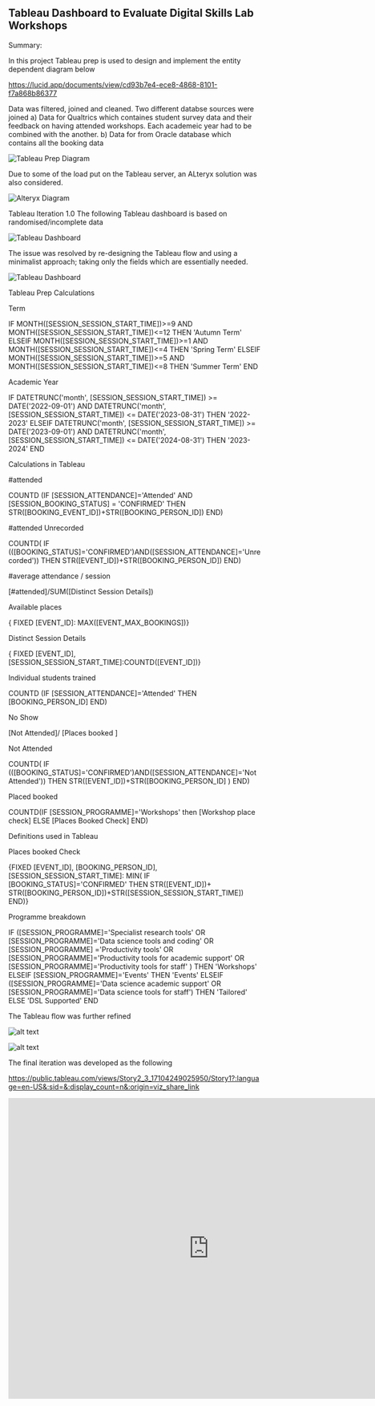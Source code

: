 ## Tableau Dashboard to Evaluate Digital Skills Lab Workshops

Summary:

In this project Tableau prep is used to design and implement the entity dependent diagram below

https://lucid.app/documents/view/cd93b7e4-ece8-4868-8101-f7a868b86377


Data was filtered, joined and cleaned. Two different databse sources were joined
a) Data for Qualtrics which containes student survey data and their feedback on having attended workshops. Each academeic year had to be combined with the another. 
b) Data for from Oracle database which contains all the booking data 


![Tableau Prep Diagram](/Tableauprepdiag.jpg)



Due to some of the load put on the Tableau server, an ALteryx solution was also considered. 


![Alteryx Diagram](/Alteryxdiagram.jpg)

Tableau Iteration 1.0
The following Tableau dashboard is based on randomised/incomplete data 



![Tableau Dashboard](/Tableaudashboard.jpg)


The issue was resolved by re-designing the Tableau flow and using a minimalist approach; taking only the fields which are essentially needed.

![Tableau Dashboard](/Tableau%20prep%202.png)



Tableau Prep Calculations

Term

IF MONTH([SESSION_SESSION_START_TIME])>=9 AND MONTH([SESSION_SESSION_START_TIME])<=12 THEN 'Autumn Term'
ELSEIF MONTH([SESSION_SESSION_START_TIME])>=1 AND MONTH([SESSION_SESSION_START_TIME])<=4 THEN 'Spring Term'
ELSEIF MONTH([SESSION_SESSION_START_TIME])>=5 AND MONTH([SESSION_SESSION_START_TIME])<=8 THEN 'Summer Term'
END

Academic Year

IF DATETRUNC('month', [SESSION_SESSION_START_TIME]) >= DATE('2022-09-01') 
   AND DATETRUNC('month', [SESSION_SESSION_START_TIME]) <= DATE('2023-08-31') 
THEN '2022-2023'
ELSEIF DATETRUNC('month', [SESSION_SESSION_START_TIME]) >= DATE('2023-09-01') 
   AND DATETRUNC('month', [SESSION_SESSION_START_TIME]) <= DATE('2024-08-31') 
THEN '2023-2024'
END



Calculations in Tableau

#attended

COUNTD (IF [SESSION_ATTENDANCE]='Attended' AND [SESSION_BOOKING_STATUS] = 'CONFIRMED'
THEN STR([BOOKING_EVENT_ID])+STR([BOOKING_PERSON_ID])
END)

#attended Unrecorded

COUNTD( IF (([BOOKING_STATUS]='CONFIRMED')AND([SESSION_ATTENDANCE]='Unrecorded')) 
THEN STR([EVENT_ID])+STR([BOOKING_PERSON_ID])
END)

#average attendance / session

[#attended]/SUM([Distinct Session Details])

Available places

{ FIXED [EVENT_ID]: MAX([EVENT_MAX_BOOKINGS])}

Distinct Session Details

{ FIXED [EVENT_ID], [SESSION_SESSION_START_TIME]:COUNTD([EVENT_ID])}

Individual students trained

COUNTD (IF [SESSION_ATTENDANCE]='Attended' THEN [BOOKING_PERSON_ID] END)

No Show

[Not Attended]/ [Places booked ]

Not Attended

COUNTD( IF (([BOOKING_STATUS]='CONFIRMED')AND([SESSION_ATTENDANCE]='Not Attended')) 
THEN STR([EVENT_ID])+STR([BOOKING_PERSON_ID] )
END)

Placed booked

COUNTD(IF [SESSION_PROGRAMME]='Workshops'
then [Workshop place check]
ELSE [Places Booked Check]
END)


Definitions used in Tableau

Places booked Check

{FIXED [EVENT_ID], [BOOKING_PERSON_ID],[SESSION_SESSION_START_TIME]: MIN(
IF [BOOKING_STATUS]='CONFIRMED' THEN STR([EVENT_ID])+ STR([BOOKING_PERSON_ID])+STR([SESSION_SESSION_START_TIME])
END)}

Programme breakdown 

IF ([SESSION_PROGRAMME]='Specialist research tools'
 OR [SESSION_PROGRAMME]='Data science tools and coding'
 OR [SESSION_PROGRAMME] ='Productivity tools' 
 OR  [SESSION_PROGRAMME]='Productivity tools for academic support'
 OR [SESSION_PROGRAMME]='Productivity tools for staff'  )
 THEN
 'Workshops'
ELSEIF [SESSION_PROGRAMME]='Events' THEN
'Events' 
ELSEIF ([SESSION_PROGRAMME]='Data science academic support' 
OR  [SESSION_PROGRAMME]='Data science tools for staff')
THEN 'Tailored'
ELSE 'DSL Supported'
END


The Tableau flow was further refined 

![alt text](image-1.png)   

![alt text](image-2.png)

The final iteration was developed as the following

https://public.tableau.com/views/Story2_3_17104249025950/Story1?:language=en-US&:sid=&:display_count=n&:origin=viz_share_link


<iframe src="https://public.tableau.com/views/Story2_3_17104249025950/Story1?:language=en-US&:sid=&:display_count=n&:origin=viz_share_link" width="800" height="600" frameborder="0"></iframe>


   



